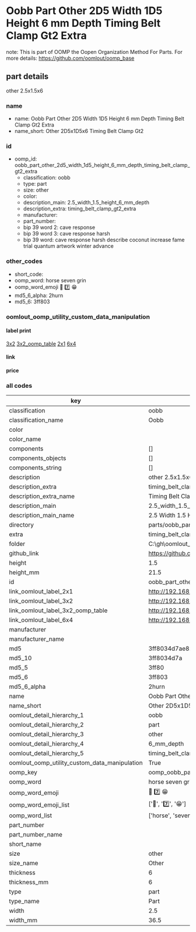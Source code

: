 # Oobb Part Other 2D5 Width 1D5 Height 6 mm Depth Timing Belt Clamp Gt2 Extra  

note: This is part of OOMP the Oopen Organization Method For Parts. For more details: https://github.com/oomlout/oomp_base

##  part details
  



other 2.5x1.5x6



### name
* name: Oobb Part Other 2D5 Width 1D5 Height 6 mm Depth Timing Belt Clamp Gt2 Extra
* name_short: Other 2D5x1D5x6 Timing Belt Clamp Gt2
### id
* oomp_id: oobb_part_other_2d5_width_1d5_height_6_mm_depth_timing_belt_clamp_gt2_extra
  * classification: oobb
  * type: part
  * size: other
  * color: 
  * description_main: 2.5_width_1.5_height_6_mm_depth
  * description_extra: timing_belt_clamp_gt2_extra
  * manufacturer: 
  * part_number: 
  * bip 39 word 2: cave response
  * bip 39 word 3: cave response harsh
  * bip 39 word: cave response harsh describe coconut increase fame trial quantum artwork winter advance

### other_codes
* short_code: 
* oomp_word: horse seven grin
* oomp_word_emoji :horse: :seven: :grin:
* md5_6_alpha: 2hurn
* md5_6: 3ff803






### oomlout_oomp_utility_custom_data_manipulation
#### label print
[3x2](http://192.168.1.245:1112/?label=oomp%202hurn)
[3x2_oomp_table](http://192.168.1.108:1112/?label=oomp%202hurn)
[2x1](http://192.168.1.242:1112/?label=oomp%202hurn)
[6x4](http://192.168.1.55:1112/?label=oomp%202hurn)    

#### link

                              

#### price







### all codes 
| key | value |  
| --- | --- |  
| classification | oobb |  
| classification_name | Oobb |  
| color |  |  
| color_name |  |  
| components | [] |  
| components_objects | [] |  
| components_string | [] |  
| description | other 2.5x1.5x6 |  
| description_extra | timing_belt_clamp_gt2_extra |  
| description_extra_name | Timing Belt Clamp Gt2 Extra |  
| description_main | 2.5_width_1.5_height_6_mm_depth |  
| description_main_name | 2.5 Width 1.5 Height 6 mm Depth |  
| directory | parts/oobb_part_other_2d5_width_1d5_height_6_mm_depth_timing_belt_clamp_gt2_extra |  
| extra | timing_belt_clamp_gt2 |  
| folder | C:\gh\oomlout_oobb_version_4_generated_parts\parts\oobb_part_other_2d5_width_1d5_height_6_mm_depth_timing_belt_clamp_gt2_extra |  
| github_link | https://github.com/oomlout/oomlout_oomp_part_src/tree/main/parts/oobb_part_other_2d5_width_1d5_height_6_mm_depth_timing_belt_clamp_gt2_extra |  
| height | 1.5 |  
| height_mm | 21.5 |  
| id | oobb_part_other_2d5_width_1d5_height_6_mm_depth_timing_belt_clamp_gt2_extra |  
| link_oomlout_label_2x1 | http://192.168.1.242:1112/?label=oomp%202hurn |  
| link_oomlout_label_3x2 | http://192.168.1.245:1112/?label=oomp%202hurn |  
| link_oomlout_label_3x2_oomp_table | http://192.168.1.108:1112/?label=oomp%202hurn |  
| link_oomlout_label_6x4 | http://192.168.1.55:1112/?label=oomp%202hurn |  
| manufacturer |  |  
| manufacturer_name |  |  
| md5 | 3ff8034d7ae82a4dca9673b8d2ade926 |  
| md5_10 | 3ff8034d7a |  
| md5_5 | 3ff80 |  
| md5_6 | 3ff803 |  
| md5_6_alpha | 2hurn |  
| name | Oobb Part Other 2D5 Width 1D5 Height 6 mm Depth Timing Belt Clamp Gt2 Extra |  
| name_short | Other 2D5x1D5x6 Timing Belt Clamp Gt2 |  
| oomlout_detail_hierarchy_1 | oobb |  
| oomlout_detail_hierarchy_2 | part |  
| oomlout_detail_hierarchy_3 | other |  
| oomlout_detail_hierarchy_4 | 6_mm_depth |  
| oomlout_detail_hierarchy_5 | timing_belt_clamp_gt2_extra |  
| oomlout_oomp_utility_custom_data_manipulation | True |  
| oomp_key | oomp_oobb_part_other_2d5_width_1d5_height_6_mm_depth_timing_belt_clamp_gt2_extra |  
| oomp_word | horse seven grin |  
| oomp_word_emoji | :horse: :seven: :grin: |  
| oomp_word_emoji_list | [':horse:', ':seven:', ':grin:'] |  
| oomp_word_list | ['horse', 'seven', 'grin'] |  
| part_number |  |  
| part_number_name |  |  
| short_name |  |  
| size | other |  
| size_name | Other |  
| thickness | 6 |  
| thickness_mm | 6 |  
| type | part |  
| type_name | Part |  
| width | 2.5 |  
| width_mm | 36.5 |  
